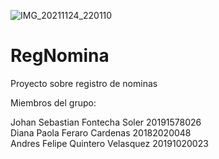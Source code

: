 ![IMG_20211124_220110](https://user-images.githubusercontent.com/91568657/143372558-60d2660f-2106-4e08-bf83-9680e4e7d0b7.jpg)
# RegNomina
 Proyecto sobre registro de nominas 
 
 Miembros del grupo:
  
 Johan Sebastian Fontecha Soler   20191578026   
 Diana Paola Feraro Cardenas      20182020048   
 Andres Felipe Quintero Velasquez 20191020023  
